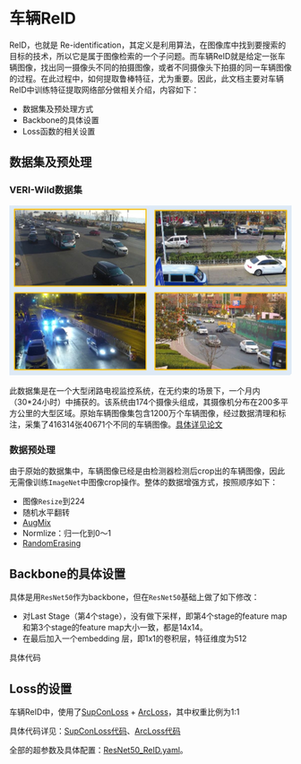 # 车辆ReID

 ReID，也就是 Re-identification，其定义是利用算法，在图像库中找到要搜索的目标的技术，所以它是属于图像检索的一个子问题。而车辆ReID就是给定一张车辆图像，找出同一摄像头不同的拍摄图像，或者不同摄像头下拍摄的同一车辆图像的过程。在此过程中，如何提取鲁棒特征，尤为重要。因此，此文档主要对车辆ReID中训练特征提取网络部分做相关介绍，内容如下：

-  数据集及预处理方式
- Backbone的具体设置
- Loss函数的相关设置

## 数据集及预处理

### VERI-Wild数据集

<img src="../../images/vehicle/cars.JPG" style="zoom:50%;" />

此数据集是在一个大型闭路电视监控系统，在无约束的场景下，一个月内（30*24小时）中捕获的。该系统由174个摄像头组成，其摄像机分布在200多平方公里的大型区域。原始车辆图像集包含1200万个车辆图像，经过数据清理和标注，采集了416314张40671个不同的车辆图像。[具体详见论文](https://github.com/PKU-IMRE/VERI-Wild)

### 数据预处理

由于原始的数据集中，车辆图像已经是由检测器检测后crop出的车辆图像，因此无需像训练`ImageNet`中图像crop操作。整体的数据增强方式，按照顺序如下：

- 图像`Resize`到224
- 随机水平翻转
- [AugMix](https://arxiv.org/abs/1912.02781v1)
- Normlize：归一化到0～1
- [RandomErasing](https://arxiv.org/pdf/1708.04896v2.pdf)

## Backbone的具体设置

具体是用`ResNet50`作为backbone，但在`ResNet50`基础上做了如下修改：

- 对Last Stage（第4个stage），没有做下采样，即第4个stage的feature map和第3个stage的feature map大小一致，都是14x14。
- 在最后加入一个embedding 层，即1x1的卷积层，特征维度为512

具体代码

## Loss的设置

车辆ReID中，使用了[SupConLoss](https://arxiv.org/abs/2004.11362) + [ArcLoss](https://arxiv.org/abs/1801.07698)，其中权重比例为1:1

具体代码详见：[SupConLoss代码](../../../ppcls/loss/supconloss.py)、[ArcLoss代码](../../../ppcls/arch/gears/arcmargin.py)



全部的超参数及具体配置：[ResNet50_ReID.yaml](../../../ppcls/configs/Vehicle/ResNet50_ReID.yaml)。

